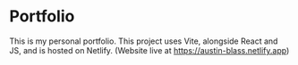 # Portfolio

This is my personal portfolio. This project uses Vite, alongside React and JS, and is hosted on Netlify. (Website live at <https://austin-blass.netlify.app>)
